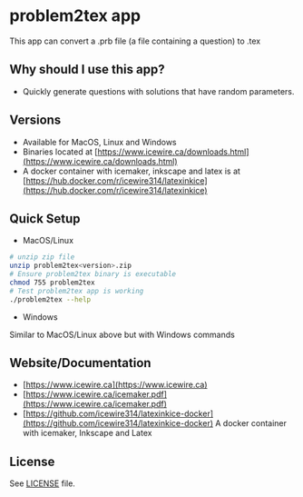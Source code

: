 problem2tex app
======================

This app can convert a .prb file (a file containing a question) to .tex 

Why should I use this app?
-----

- Quickly generate questions with solutions that have random parameters. 


Versions
--------
- Available for MacOS, Linux and Windows
- Binaries located at [https://www.icewire.ca/downloads.html](https://www.icewire.ca/downloads.html)
- A docker container with icemaker, inkscape and latex is at [https://hub.docker.com/r/icewire314/latexinkice](https://hub.docker.com/r/icewire314/latexinkice)

Quick Setup
-----------

- MacOS/Linux

```bash
# unzip zip file
unzip problem2tex<version>.zip
# Ensure problem2tex binary is executable
chmod 755 problem2tex
# Test problem2tex app is working
./problem2tex --help
```

- Windows

Similar to MacOS/Linux above but with Windows commands

Website/Documentation
-------------
- [https://www.icewire.ca](https://www.icewire.ca)
- [https://www.icewire.ca/icemaker.pdf](https://www.icewire.ca/icemaker.pdf)
- [https://github.com/icewire314/latexinkice-docker](https://github.com/icewire314/latexinkice-docker) A docker container with icemaker, Inkscape and Latex

License
-------

See [LICENSE](LICENSE) file.
